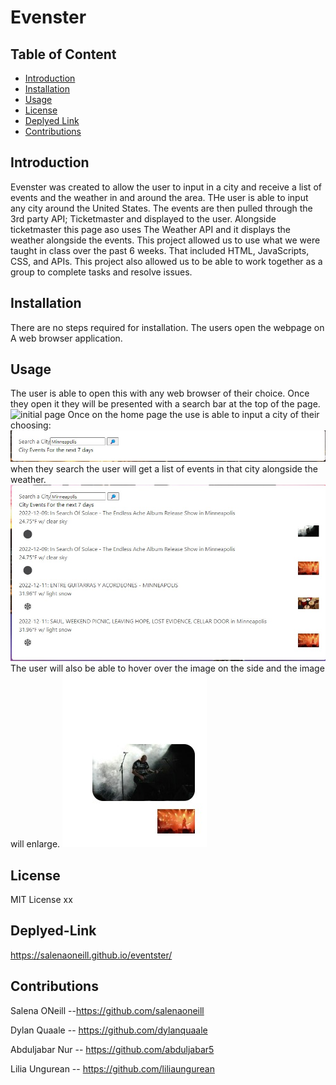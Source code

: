 # Evenster

## Table of Content 
- [Introduction](#Introduction)
- [Installation](#Installation)
- [Usage](#usage)
- [License](#license)
- [Deplyed Link](#deplyed-linkLink)
- [Contributions](#contributions)


## Introduction
Evenster was created to allow the user to input in a city and receive a list of events and the weather in and around the area. THe user is able to input any city around the United States. The events are then pulled through the 3rd party API; Ticketmaster and displayed to the user. Alongside ticketmaster this page aso uses The Weather API and it displays the weather alongside the events. This project allowed us to use what we were taught in class over the past 6 weeks. That included HTML, JavaScripts, CSS, and APIs. This project also allowed us to be able to work together as a group to complete tasks and resolve issues. 

## Installation

There are no steps required for installation. The users open the webpage on A web browser application.

## Usage
The user is able to open this with any web browser of their choice. Once they open it they will be presented with a search bar at the top of the page.
![initial page](./Images/home-page.jpg.jpg)
Once on the home page the use is able to input a city of their choosing: 
![city search](./Images/search-Bar.jpg)
when they search the user will get a list of events in that city alongside the weather.
![city events](./Images/searched-Events.jpg)
The user will also be able to hover over the image on the side and the image will enlarge.
![images](./Images/image-popping.jpg)

## License 

MIT License xx

## Deplyed-Link

https://salenaoneill.github.io/eventster/

## Contributions
 
 Salena ONeill --https://github.com/salenaoneill

 Dylan Quaale -- https://github.com/dylanquaale

 Abduljabar Nur -- https://github.com/abduljabar5

 Lilia Ungurean -- https://github.com/liliaungurean




